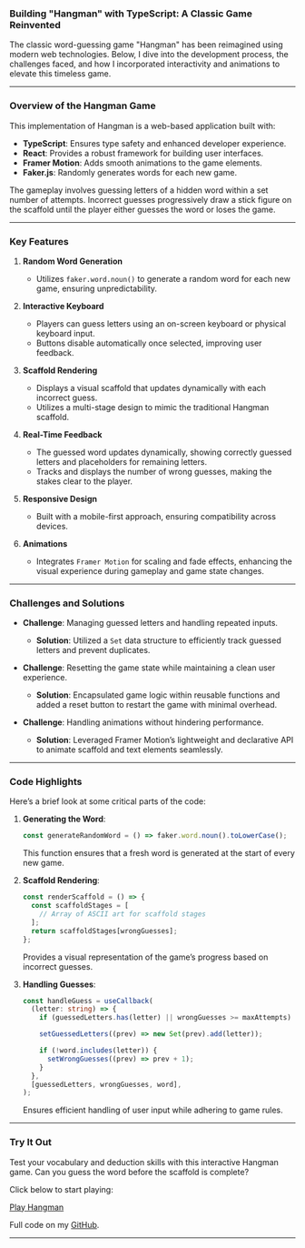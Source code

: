 ### Building "Hangman" with TypeScript: A Classic Game Reinvented

The classic word-guessing game "Hangman" has been reimagined using modern web technologies. Below, I dive into the development process, the challenges faced, and how I incorporated interactivity and animations to elevate this timeless game.

---

### **Overview of the Hangman Game**

This implementation of Hangman is a web-based application built with:

- **TypeScript**: Ensures type safety and enhanced developer experience.
- **React**: Provides a robust framework for building user interfaces.
- **Framer Motion**: Adds smooth animations to the game elements.
- **Faker.js**: Randomly generates words for each new game.

The gameplay involves guessing letters of a hidden word within a set number of attempts. Incorrect guesses progressively draw a stick figure on the scaffold until the player either guesses the word or loses the game.

---

### **Key Features**

1. **Random Word Generation**

   - Utilizes `faker.word.noun()` to generate a random word for each new game, ensuring unpredictability.

2. **Interactive Keyboard**

   - Players can guess letters using an on-screen keyboard or physical keyboard input.
   - Buttons disable automatically once selected, improving user feedback.

3. **Scaffold Rendering**

   - Displays a visual scaffold that updates dynamically with each incorrect guess.
   - Utilizes a multi-stage design to mimic the traditional Hangman scaffold.

4. **Real-Time Feedback**

   - The guessed word updates dynamically, showing correctly guessed letters and placeholders for remaining letters.
   - Tracks and displays the number of wrong guesses, making the stakes clear to the player.

5. **Responsive Design**

   - Built with a mobile-first approach, ensuring compatibility across devices.

6. **Animations**
   - Integrates `Framer Motion` for scaling and fade effects, enhancing the visual experience during gameplay and game state changes.

---

### **Challenges and Solutions**

- **Challenge**: Managing guessed letters and handling repeated inputs.

  - **Solution**: Utilized a `Set` data structure to efficiently track guessed letters and prevent duplicates.

- **Challenge**: Resetting the game state while maintaining a clean user experience.

  - **Solution**: Encapsulated game logic within reusable functions and added a reset button to restart the game with minimal overhead.

- **Challenge**: Handling animations without hindering performance.
  - **Solution**: Leveraged Framer Motion’s lightweight and declarative API to animate scaffold and text elements seamlessly.

---

### **Code Highlights**

Here’s a brief look at some critical parts of the code:

1. **Generating the Word**:

   ```typescript
   const generateRandomWord = () => faker.word.noun().toLowerCase();
   ```

   This function ensures that a fresh word is generated at the start of every new game.

2. **Scaffold Rendering**:

   ```typescript
   const renderScaffold = () => {
     const scaffoldStages = [
       // Array of ASCII art for scaffold stages
     ];
     return scaffoldStages[wrongGuesses];
   };
   ```

   Provides a visual representation of the game’s progress based on incorrect guesses.

3. **Handling Guesses**:

   ```typescript
   const handleGuess = useCallback(
     (letter: string) => {
       if (guessedLetters.has(letter) || wrongGuesses >= maxAttempts) return;

       setGuessedLetters((prev) => new Set(prev).add(letter));

       if (!word.includes(letter)) {
         setWrongGuesses((prev) => prev + 1);
       }
     },
     [guessedLetters, wrongGuesses, word],
   );
   ```

   Ensures efficient handling of user input while adhering to game rules.

---

### **Try It Out**

Test your vocabulary and deduction skills with this interactive Hangman game. Can you guess the word before the scaffold is complete?

Click below to start playing:

[Play Hangman](https://www.leosarmento.com/interactive/games/hangman)

Full code on my [GitHub](https://github.com/LeonardoSarmento/portfolio/blob/main/src/routes/interactive/games/hangman.tsx).

---

